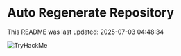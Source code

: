 # Auto Regenerate Repository

This README was last updated: 2025-07-03 04:48:34

 ![TryHackMe](https://tryhackme.com/badge/533634)